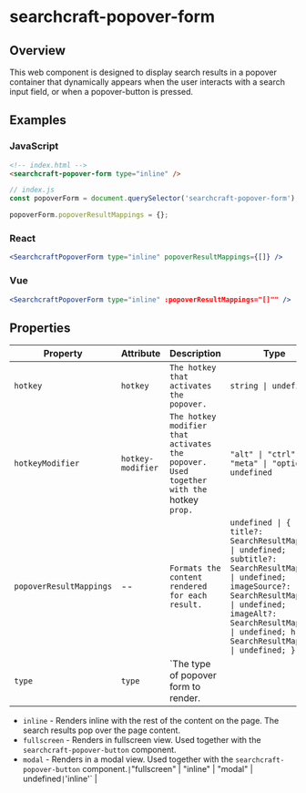 # searchcraft-popover-form

## Overview

This web component is designed to display search results in a popover container that dynamically appears when the user interacts with a search input field, or when a popover-button is pressed.

## Examples

### JavaScript

```html
<!-- index.html -->
<searchcraft-popover-form type="inline" />
```

```js
// index.js
const popoverForm = document.querySelector('searchcraft-popover-form');

popoverForm.popoverResultMappings = {};
```


### React

```jsx
<SearchcraftPopoverForm type="inline" popoverResultMappings={[]} />
```


### Vue

```jsx
<SearchcraftPopoverForm type="inline" :popoverResultMappings="[]"" />
```


## Properties

| Property | Attribute | Description | Type | Default |
| -------- | --------- | ----------- | ---- | ------- |
| `hotkey` | `hotkey` | `The hotkey that activates the popover.` | `string \| undefined` | `'k'` |
| `hotkeyModifier` | `hotkey-modifier` | `The hotkey modifier that activates the popover. Used together with the `hotkey` prop.` | `"alt" \| "ctrl" \| "meta" \| "option" \| undefined` | `'meta'` |
| `popoverResultMappings` | -- | `Formats the content rendered for each result.` | `undefined \| { title?: SearchResultMapping \| undefined; subtitle?: SearchResultMapping \| undefined; imageSource?: SearchResultMapping \| undefined; imageAlt?: SearchResultMapping \| undefined; href?: SearchResultMapping \| undefined; }` | `undefined` |
| `type` | `type` | `The type of popover form to render.

- `inline` - Renders inline with the rest of the content on the page. The search results pop over the page content.
- `fullscreen` - Renders in fullscreen view. Used together with the `searchcraft-popover-button` component.
- `modal` - Renders in a modal view. Used together with the `searchcraft-popover-button` component.` | `"fullscreen" \| "inline" \| "modal" \| undefined` | `'inline'` |

